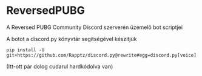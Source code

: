 # ReversedPUBG

A Reversed PUBG Community Discord szerverén üzemelő bot scriptjei

A botot a discord.py könyvtár segítségével készítjük
```
pip install -U git+https://github.com/Rapptz/discord.py@rewrite#egg=discord.py[voice]
```


(Itt-ott pár dolog cudarul hardkódolva van)